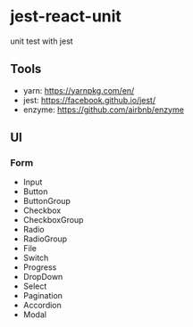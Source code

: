 # jest-react-unit
unit test with jest

## Tools
- yarn: https://yarnpkg.com/en/
- jest: https://facebook.github.io/jest/
- enzyme: https://github.com/airbnb/enzyme

## UI

### Form
- Input
- Button
- ButtonGroup
- Checkbox
- CheckboxGroup
- Radio
- RadioGroup
- File
- Switch
- Progress
- DropDown
- Select
- Pagination
- Accordion
- Modal